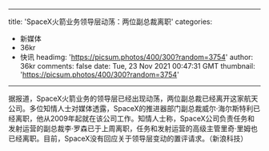 
---
title: 'SpaceX火箭业务领导层动荡：两位副总裁离职'
categories: 
 - 新媒体
 - 36kr
 - 快讯
headimg: 'https://picsum.photos/400/300?random=3754'
author: 36kr
comments: false
date: Tue, 23 Nov 2021 00:47:31 GMT
thumbnail: 'https://picsum.photos/400/300?random=3754'
---

<div>   
据报道，SpaceX火箭业务的领导层已经出现动荡，两位副总裁已经离开这家航天公司。多位知情人士对媒体透露，SpaceX的推进器部门副总裁威尔·海尔斯特利已经离职，他从2009年起就在该公司工作。知情人士称，SpaceX公司负责任务和发射运营的副总裁李·罗森已于上周离职，任务和发射运营的高级主管里奇·里姆也已经离职。目前，SpaceX没有回应关于领导层变动的置评请求。（新浪科技）  
</div>
            